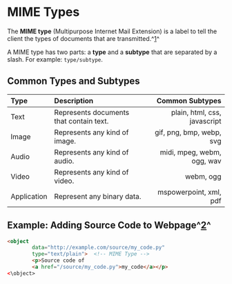 <link rel='stylesheet' href='../shared/style.css'/>

# MIME Types

The **MIME type** (Multipurpose Internet Mail Extension) is a label to tell 
the client the types of documents that are transmitted.^[1]^ 

A MIME type has two parts: a **type** and a **subtype** that are separated by
a slash. For example: `type/subtype`.

## Common Types and Subtypes

|Type       |Description                            |             Common Subtypes|
|:----------|:--------------------------------------|---------------------------:|
|Text       |Represents documents that contain text.|plain, html, css, javascript|
|Image      |Represents any kind of image.          |    gif, png, bmp, webp, svg|
|Audio      |Represents any kind of audio.          |  midi, mpeg, webm, ogg, wav|
|Video      |Represents any kind of video.          |                   webm, ogg|
|Application|Represent any binary data.             |      mspowerpoint, xml, pdf|

## Example: Adding Source Code to Webpage^[2]^

```html
<object
		data="http://example.com/source/my_code.py"
		type="text/plain">  <!-- MIME Type -->
		<p>Source code of
		<a href="/source/my_code.py">my_code</a></p>
<\object>
```

<!-- Resources -->
[1]: https://developer.mozilla.org/en-US/docs/Web/HTTP/Basics_of_HTTP/MIME_types
[2]: https://www.w3.org/QA/2004/02/object/object-example-03.html
